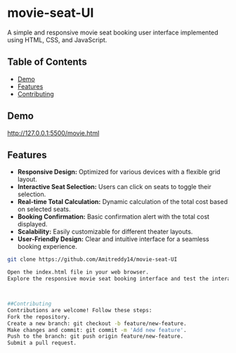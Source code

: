 # movie-seat-UI

A simple and responsive movie seat booking user interface implemented using HTML, CSS, and JavaScript.

## Table of Contents

- [Demo](#demo)
- [Features](#features)
- [Contributing](#contributing)


## Demo

http://127.0.0.1:5500/movie.html

## Features

- **Responsive Design:** Optimized for various devices with a flexible grid layout.
- **Interactive Seat Selection:** Users can click on seats to toggle their selection.
- **Real-time Total Calculation:** Dynamic calculation of the total cost based on selected seats.
- **Booking Confirmation:** Basic confirmation alert with the total cost displayed.
- **Scalability:** Easily customizable for different theater layouts.
- **User-Friendly Design:** Clear and intuitive interface for a seamless booking experience.



```bash
git clone https://github.com/Amitreddy14/movie-seat-UI

Open the index.html file in your web browser.
Explore the responsive movie seat booking interface and test the interactive features.



##Contributing
Contributions are welcome! Follow these steps:
Fork the repository.
Create a new branch: git checkout -b feature/new-feature.
Make changes and commit: git commit -m 'Add new feature'.
Push to the branch: git push origin feature/new-feature.
Submit a pull request.

